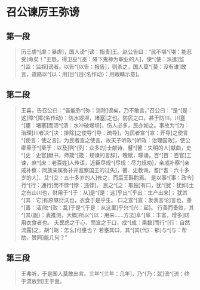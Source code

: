 # 召公谏厉王弥谤
## 第一段
> 历王虐^[虐：暴虐]，国人谤^[谤：指责]王。赵公告曰：“民不堪^[堪：能忍受]命矣！”王怒，得卫巫^[巫：降下鬼神为职业的人]，使^[使：派遣]监^[监：监视]谤者。以告^[以告：报告]，则杀之，国人莫^[莫：没有谁]敢言，道路以^[以：用]目^[目{名作动}：用眼睛示意]。
## 第二段
> 王喜，告召公曰：“吾能弥^[弥：消除]谤矣，乃不敢言。”召公曰：“是^[是：这]障^[障{名作动}：防水堤坝，堵塞]之也。防民之口，甚于防川。川壅^[壅：堵塞]而溃^[溃：水冲破堤坝]，伤人必多，民亦如之。事故为^[为：治理]川者决^[决：排除]之使导^[导：疏导]，为民者宣^[宣：开导]之使言^[使言：使之言]，为民者宣之使言。故天子听政^[听政：治理国政]，使公卿至于^[至于：以及]列^[列：众多的]士献诗，瞽^[瞽：失明的人]献曲，史^[史：史官]献书，师箴^[箴：规谏的言辞]，瞍赋，曚诵，百^[百：百官]工谏，庶^[庶：老百姓]人传语，近臣尽规^[尽规：尽力规劝]，亲戚补察^[亲戚补察：同族亲属弥补并监察国王的过失]，瞽、史教诲，耆[^耆：六十多岁的人]、艾^[艾：五十多岁的人]修之，而后王斟酌焉。
> 是以事^[事：政令]行^[行：通行]而不悖^[悖：违悖]。
> 民之^[之：取独]有口，犹^[犹：犹如]土之有山川也，财用于^[于：从]是^[是：这]乎出^[乎出：生产出来]；
> 犹其^[其：它]有原隰衍沃也，衣食于是乎生。
> 口之宣^[宣：发表言论]言也，善^[善：活]败^[败：乱]于是^[于是：从这里]乎兴^[兴：起]。
> 行善而备败，其^[其{副}：表推测，大概]所以^[以：用来……方法]阜^[阜：丰富，增多]财用衣食者也。
> 夫民虑之于心，而宣之于口，成^[成：乘数]而行^[行：自然流露]之，胡^[胡：怎么]可壅也？
> 若壅其口，其^[其{代}：那]与^[与：帮助，赞同]能几何？”
## 第三段
> 王弗听，于是国人莫敢出言。三年^[三年：几年]，乃^[乃：就]流^[流：终于流放到]王于彘。






